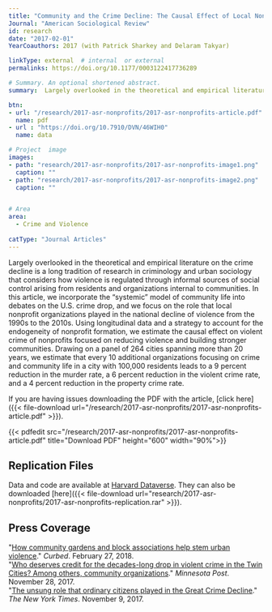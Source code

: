 ```yaml
---
title: "Community and the Crime Decline: The Causal Effect of Local Nonprofits on Violent Crime"
Journal: "American Sociological Review"
id: research
date: "2017-02-01"
YearCoauthors: 2017 (with Patrick Sharkey and Delaram Takyar)

linkType: external  # internal  or external
permalinks: https://doi.org/10.1177/0003122417736289

# Summary. An optional shortened abstract.
summary:  Largely overlooked in the theoretical and empirical literature on the crime decline is a long tradition of research in criminology and urban sociology that considers how violence is regulated through informal sources of social control arising from residents and organizations internal to communities. In this article, we incorporate the “systemic” model of community life into debates on the U.S. crime drop, and we focus on the role that local nonprofit organizations played in the national decline of violence from the 1990s to the 2010s. Using longitudinal data and a strategy to account for the endogeneity of nonprofit formation, we estimate the causal effect on violent crime of nonprofits focused on reducing violence and building stronger communities. Drawing on a panel of 264 cities spanning more than 20 years, we estimate that every 10 additional organizations focusing on crime and community life in a city with 100,000 residents leads to a 9 percent reduction in the murder rate, a 6 percent reduction in the violent crime rate, and a 4 percent reduction in the property crime rate.

btn:
- url: "/research/2017-asr-nonprofits/2017-asr-nonprofits-article.pdf"
  name: pdf
- url : "https://doi.org/10.7910/DVN/46WIH0"
  name: data 

# Project  image 
images:
- path: "research/2017-asr-nonprofits/2017-asr-nonprofits-image1.png"
  caption: ""
- path: "research/2017-asr-nonprofits/2017-asr-nonprofits-image2.png"
  caption: ""  


# Area
area: 
  - Crime and Violence
  
catType: "Journal Articles"
---
```

Largely overlooked in the theoretical and empirical literature on the crime decline is a long tradition of research in criminology and urban sociology that considers how violence is regulated through informal sources of social control arising from residents and organizations internal to communities. In this article, we incorporate the “systemic” model of community life into debates on the U.S. crime drop, and we focus on the role that local nonprofit organizations played in the national decline of violence from the 1990s to the 2010s. Using longitudinal data and a strategy to account for the endogeneity of nonprofit formation, we estimate the causal effect on violent crime of nonprofits focused on reducing violence and building stronger communities. Drawing on a panel of 264 cities spanning more than 20 years, we estimate that every 10 additional organizations focusing on crime and community life in a city with 100,000 residents leads to a 9 percent reduction in the murder rate, a 6 percent reduction in the violent crime rate, and a 4 percent reduction in the property crime rate.

If you are having issues downloading the PDF with the article, [click here]({{< file-download url="/research/2017-asr-nonprofits/2017-asr-nonprofits-article.pdf" >}}).

{{< pdfedit src="/research/2017-asr-nonprofits/2017-asr-nonprofits-article.pdf" title="Download PDF" height="600" width="90%">}}

## Replication Files

Data and code are available at [Harvard Dataverse](https://doi.org/10.7910/DVN/46WIH0). They can also be downloaded [here]({{< file-download url="research/2017-asr-nonprofits/2017-asr-nonprofits-replication.rar" >}}).

## Press Coverage

"[How community gardens and block associations help stem urban violence](https://www.curbed.com/2018/2/27/17058094/chicago-crime-neighborhood-group-community)." *Curbed*. February 27, 2018.   
"[Who deserves credit for the decades-long drop in violent crime in the Twin Cities? Among others, community organizations](https://www.minnpost.com/politics-policy/2017/11/who-deserves-credit-decades-long-drop-violent-crime-twin-cities-among-others/)." *Minnesota Post*. November 28, 2017.  
"[The unsung role that ordinary citizens played in the Great Crime Decline](https://www.nytimes.com/2017/11/09/upshot/the-unsung-role-that-ordinary-citizens-played-in-the-great-crime-decline.html)." *The New York Times*. November 9, 2017.
